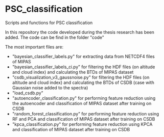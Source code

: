 # PSC_classification
Scripts and functions for PSC classification

In this repository the code developed during the thesis research has been added.
The code can be find in the folder "code"

The most important files are:

* "bayesian_classifier_labels.py" for extracting data from NETCDF4 files of MIPAS
* "bayesian_classifier_labels_ci.py" for filtering the HDF files (on altitude and cloud index)
  and calculating the BTDs of MIPAS dataset
* "csdb_visualization_v3_gaussnoise.py" for filtering the HDF files (on altitude and cloud index)
  and calculating the BTDs of CSDB (case with Gaussian noise added to the spectra)
* "load_csdb.py"
* "autoencoder_classification.py" for performing feature reduction using the autoencoder and classification of MIPAS dataset after training on CSDB
* "random_forest_classification.py" for performing feature reduction using RF and PCA and classification of MIPAS dataset after training on CSDB
* "kpca_classification.py" for performing feature reduction using KPCA and classification of MIPAS dataset after training on CSDB
